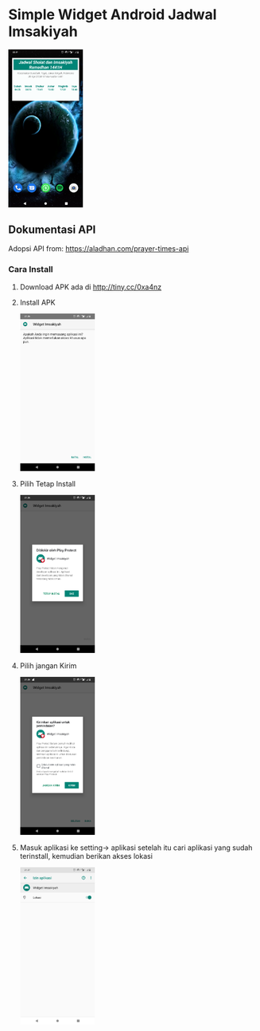 # Simple Widget Android Jadwal Imsakiyah
<img src="https://github.com/bagusfaisal24/ramadhan-ceria/blob/master/images/xx.png" width=150>

## Dokumentasi API
Adopsi API from: https://aladhan.com/prayer-times-api

### Cara Install
1. Download APK ada di http://tiny.cc/0xa4nz

2. Install APK 

   <img src="https://github.com/bagusfaisal24/ramadhan-ceria/blob/master/images/1.png" width=150>

3. Pilih Tetap Install

   <img src="https://github.com/bagusfaisal24/ramadhan-ceria/blob/master/images/2.png" width=150>

4. Pilih jangan Kirim

   <img src="https://github.com/bagusfaisal24/ramadhan-ceria/blob/master/images/3.png" width=150>

5. Masuk aplikasi ke setting-> aplikasi setelah itu cari aplikasi yang sudah terinstall,
   kemudian berikan akses lokasi
   
   <img src="https://github.com/bagusfaisal24/ramadhan-ceria/blob/master/images/4.png" width=150>

   
